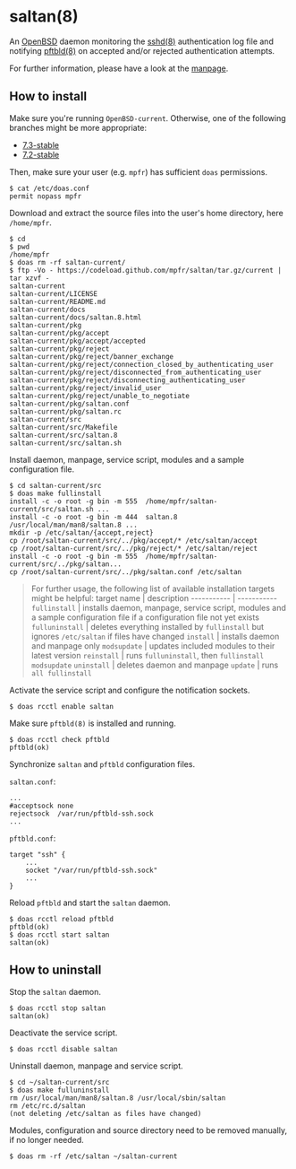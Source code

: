 # saltan(8)

An [OpenBSD](https://www.openbsd.org) daemon monitoring the [sshd(8)](https://man.openbsd.org/sshd) authentication log file and notifying [pftbld(8)](https://github.com/mpfr/pftbld) on accepted and/or rejected authentication attempts.

For further information, please have a look at the [manpage](https://mpfr.net/man/saltan/current/saltan.8.html).

## How to install

Make sure you're running `OpenBSD-current`. Otherwise, one of the following branches might be more appropriate:
* [7.3-stable](https://github.com/mpfr/saltan/tree/7.3-stable)
* [7.2-stable](https://github.com/mpfr/saltan/tree/7.2-stable)

Then, make sure your user (e.g. `mpfr`) has sufficient `doas` permissions.

```
$ cat /etc/doas.conf
permit nopass mpfr
```

Download and extract the source files into the user's home directory, here `/home/mpfr`.

```
$ cd
$ pwd
/home/mpfr
$ doas rm -rf saltan-current/
$ ftp -Vo - https://codeload.github.com/mpfr/saltan/tar.gz/current | tar xzvf -
saltan-current
saltan-current/LICENSE
saltan-current/README.md
saltan-current/docs
saltan-current/docs/saltan.8.html
saltan-current/pkg
saltan-current/pkg/accept
saltan-current/pkg/accept/accepted
saltan-current/pkg/reject
saltan-current/pkg/reject/banner_exchange
saltan-current/pkg/reject/connection_closed_by_authenticating_user
saltan-current/pkg/reject/disconnected_from_authenticating_user
saltan-current/pkg/reject/disconnecting_authenticating_user
saltan-current/pkg/reject/invalid_user
saltan-current/pkg/reject/unable_to_negotiate
saltan-current/pkg/saltan.conf
saltan-current/pkg/saltan.rc
saltan-current/src
saltan-current/src/Makefile
saltan-current/src/saltan.8
saltan-current/src/saltan.sh
```

Install daemon, manpage, service script, modules and a sample configuration file.

```
$ cd saltan-current/src
$ doas make fullinstall
install -c -o root -g bin -m 555  /home/mpfr/saltan-current/src/saltan.sh ...
install -c -o root -g bin -m 444  saltan.8 /usr/local/man/man8/saltan.8 ...
mkdir -p /etc/saltan/{accept,reject}
cp /root/saltan-current/src/../pkg/accept/* /etc/saltan/accept
cp /root/saltan-current/src/../pkg/reject/* /etc/saltan/reject
install -c -o root -g bin -m 555  /home/mpfr/saltan-current/src/../pkg/saltan...
cp /root/saltan-current/src/../pkg/saltan.conf /etc/saltan
```

> For further usage, the following list of available installation targets might be helpful:
> target name | description
> ----------- | -----------
> `fullinstall` | installs daemon, manpage, service script, modules and a sample configuration file if a configuration file not yet exists
> `fulluninstall` | deletes everything installed by `fullinstall` but ignores `/etc/saltan` if files have changed
> `install` | installs daemon and manpage only
> `modsupdate` | updates included modules to their latest version
> `reinstall` | runs `fulluninstall`, then `fullinstall modsupdate`
> `uninstall` | deletes daemon and manpage
> `update` | runs `all fullinstall`

Activate the service script and configure the notification sockets.

```
$ doas rcctl enable saltan
```

Make sure `pftbld(8)` is installed and running.

```
$ doas rcctl check pftbld
pftbld(ok)
```

Synchronize `saltan` and `pftbld` configuration files.

`saltan.conf`:

```
...
#acceptsock	none
rejectsock	/var/run/pftbld-ssh.sock
...
```

`pftbld.conf`:

```
target "ssh" {
	...
	socket "/var/run/pftbld-ssh.sock"
	...
}
```

Reload `pftbld` and start the `saltan` daemon.

```
$ doas rcctl reload pftbld
pftbld(ok)
$ doas rcctl start saltan
saltan(ok)
```

## How to uninstall

Stop the `saltan` daemon.

```
$ doas rcctl stop saltan
saltan(ok)
```

Deactivate the service script.

```
$ doas rcctl disable saltan
```

Uninstall daemon, manpage and service script.

```
$ cd ~/saltan-current/src
$ doas make fulluninstall
rm /usr/local/man/man8/saltan.8 /usr/local/sbin/saltan
rm /etc/rc.d/saltan
(not deleting /etc/saltan as files have changed)
```

Modules, configuration and source directory need to be removed manually, if no longer needed.

```
$ doas rm -rf /etc/saltan ~/saltan-current
```
